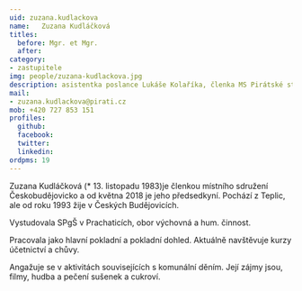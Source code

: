 ```yaml
---
uid: zuzana.kudlackova
name:   Zuzana Kudláčková
titles:
  before: Mgr. et Mgr.
  after:
category:
- zastupitele
img: people/zuzana-kudlackova.jpg
description: asistentka poslance Lukáše Kolaříka, členka MS Pirátské strany a zastupitelka v Českých Budějovicích
mail:
- zuzana.kudlackova@pirati.cz
mob: +420 727 853 151
profiles:
  github:
  facebook:				
  twitter:
  linkedin:
ordpms: 19 
---
```


Zuzana Kudláčková (* 13. listopadu 1983)je členkou místního sdružení Českobudějovicko a od května 2018 je jeho předsedkyní. Pochází z Teplic, ale od roku 1993 žije v Českých Budějovicích.

Vystudovala SPgŠ v Prachaticích, obor výchovná a hum. činnost.

Pracovala jako hlavní pokladní a pokladní dohled. Aktuálně navštěvuje kurzy účetnictví a chůvy.

Angažuje se v aktivitách souvisejících s komunální děním. Její zájmy jsou, filmy, hudba a pečení sušenek a cukroví.